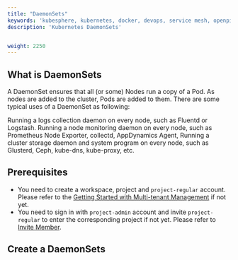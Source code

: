 ```yaml
---
title: "DaemonSets"
keywords: 'kubesphere, kubernetes, docker, devops, service mesh, openpitrix'
description: 'Kubernetes DaemonSets'


weight: 2250
---
```


## What is DaemonSets

A DaemonSet ensures that all (or some) Nodes run a copy of a Pod. As nodes are added to the cluster, Pods are added to them. There are some typical uses of a DaemonSet as following:

Running a logs collection daemon on every node, such as Fluentd or Logstash.
Running a node monitoring daemon on every node, such as Prometheus Node Exporter, collectd, AppDynamics Agent,
Running a cluster storage daemon and system program on every node, such as Glusterd, Ceph, kube-dns, kube-proxy, etc.

## Prerequisites

- You need to create a workspace, project and `project-regular` account. Please refer to the [Getting Started with Multi-tenant Management](../../../quick-start/create-workspace-and-project) if not yet.
- You need to sign in with `project-admin` account and invite `project-regular` to enter the corresponding project if not yet. Please refer to [Invite Member](../../../quick-start/create-workspace-and-project#task-3-create-a-project).

## Create a DaemonSets
